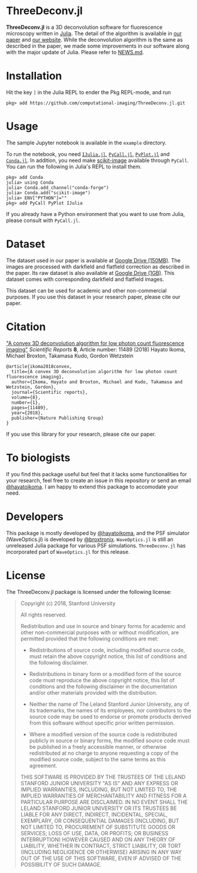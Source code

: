 # ThreeDeconv.jl

**ThreeDeconv.jl** is a 3D deconvolution software for fluorescence microscopy written in [Julia](https://julialang.org).
The detail of the algorithm is available in [our paper](https://www.nature.com/articles/s41598-018-29768-x#Sec21) and [our website](http://www.computationalimaging.org/publications/2d-deconvolution-for-low-photon-count-fluorescence-imaging-scientific-reports-2019/).
While the deconvolution algorithm is the same as described in the paper, we made some improvements in our software along with the major update of Julia. Please refer to [NEWS.md](NEWS.md).

# Installation

Hit the key `]` in the Julia REPL to ender the Pkg REPL-mode, and run

```julia-repl
pkg> add https://github.com/computational-imaging/ThreeDeconv.jl.git
```

# Usage

The sample Jupyter notebook is available in the `example` directory.

To run the notebook, you need [`IJulia.jl`](https://github.com/JuliaLang/IJulia.jl), [`PyCall.jl`](https://github.com/JuliaPy/PyCall.jl), [`PyPlot.jl`](https://github.com/JuliaPy/PyPlot.jl) and [`Conda.jl`](https://github.com/JuliaPy/Conda.jl). In addition, you need make [scikit-image](https://scikit-image.org/) available through `PyCall`. You can run the following in Julia's REPL to install them.
```julia-repl
pkg> add Conda
julia> using Conda
julia> Conda.add_channel("conda-forge")
julia> Conda.add("scikit-image")
julia> ENV["PYTHON"]=""
pkg> add PyCall PyPlot IJulia
```

If you already have a Python environment that you want to use from Julia, please consult with `PyCall.jl`.

# Dataset
The dataset used in our paper is available at [Google Drive (150MB)](https://drive.google.com/a/stanford.edu/file/d/1lWlvngb5iJkToFKLSA3N1FuScVPTe-42/view?usp=sharing).
The images are processed with darkfield and flatfield correction as described in the paper. Its raw dataset is also available at [Google Drive (1GB)](https://drive.google.com/a/stanford.edu/file/d/1pg_OG5GxjcKMSvwi4Si0HTyWT0XCW4Kt/view?usp=sharing).
This dataset comes with corresponding darkfield and flatfield images.

This dataset can be used for academic and other non-commercial purposes.
If you use this dataset in your research paper, please cite our paper.



# Citation
["A convex 3D deconvolution algorithm for low photon count fluorescence imaging"](https://www.nature.com/articles/s41598-018-29768-x#Sec21)
_Scientific Reports_ **8**, Article number: 11489 (2018)
Hayato Ikoma, Michael Broxton, Takamasa Kudo, Gordon Wetzstein

```
@article{ikoma2018convex,
  title={A convex 3D deconvolution algorithm for low photon count fluorescence imaging},
  author={Ikoma, Hayato and Broxton, Michael and Kudo, Takamasa and Wetzstein, Gordon},
  journal={Scientific reports},
  volume={8},
  number={1},
  pages={11489},
  year={2018},
  publisher={Nature Publishing Group}
}
```

If you use this library for your research, please cite our paper.


# To biologists

If you find this package useful but feel that it lacks some functionalities for your research, feel free to create an issue in this repository or send an email [@hayatoikoma](https://github.com/hayatoikoma). I am happy to extend this package to accomodate your need.

# Developers
This package is mostly developed by [@hayatoikoma](https://github.com/hayatoikoma), and the PSF simulator (WaveOptics.jl) is developed by [@broxtronix](https://github.com/broxtronix).
`WaveOptics.jl` is still an unreleased Julia package for various PSF simulations.
`ThreeDeconv.jl` has incorporated part of `WaveOptics.jl` for this release.


# License
The ThreeDeconv.jl package is licensed under the following license:

> Copyright (c) 2018, Stanford University
>
> All rights reserved.
>
> Redistribution and use in source and binary forms for academic and other non-commercial purposes with or without modification, are permitted provided that the following conditions are met:
>
> * Redistributions of source code, including modified source code, must retain the above copyright notice, this list of conditions and the following disclaimer.
>
> * Redistributions in binary form or a modified form of the source code must reproduce the above copyright notice, this list of conditions and the following disclaimer in the documentation and/or other materials provided with the distribution.
>
> * Neither the name of The Leland Stanford Junior University, any of its trademarks, the names of its employees, nor contributors to the source code may be used to endorse or promote products derived from this software without specific prior written permission.
>
> * Where a modified version of the source code is redistributed publicly in source or binary forms, the modified source code must be published in a freely accessible manner, or otherwise redistributed at no charge to anyone requesting a copy of the modified source code, subject to the same terms as this agreement.
>
> THIS SOFTWARE IS PROVIDED BY THE TRUSTEES OF THE LELAND STANFORD JUNIOR UNIVERSITY "AS IS" AND ANY EXPRESS OR IMPLIED WARRANTIES, INCLUDING, BUT NOT LIMITED TO, THE IMPLIED WARRANTIES OF MERCHANTABILITY AND FITNESS FOR A PARTICULAR PURPOSE ARE DISCLAIMED. IN NO EVENT SHALL THE LELAND STANFORD JUNIOR UNIVERSITY OR ITS TRUSTEES BE LIABLE FOR ANY DIRECT, INDIRECT, INCIDENTAL, SPECIAL, EXEMPLARY, OR CONSEQUENTIAL DAMAGES (INCLUDING, BUT NOT LIMITED TO, PROCUREMENT OF SUBSTITUTE GOODS OR SERVICES; LOSS OF USE, DATA, OR PROFITS; OR BUSINESS INTERRUPTION) HOWEVER CAUSED AND ON ANY THEORY OF LIABILITY, WHETHER IN CONTRACT, STRICT LIABILITY, OR TORT (INCLUDING NEGLIGENCE OR OTHERWISE) ARISING IN ANY WAY OUT OF THE USE OF THIS SOFTWARE, EVEN IF ADVISED OF THE POSSIBILITY OF SUCH DAMAGE.
